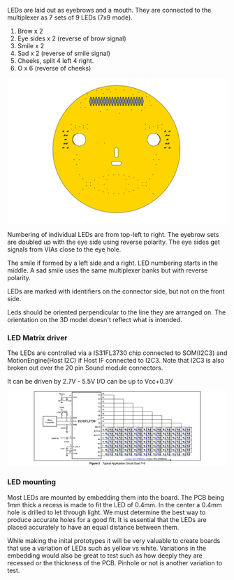 LEDs are laid out as eyebrows and a mouth. They are connected to the multiplexer as 7 sets of 9 LEDs (7x9 mode).
1) Brow x 2
1) Eye sides x 2 (reverse of brow signal)
3) Smile x 2
5) Sad x 2 (reverse of smile signal)
7) Cheeks, split 4 left 4 right.
7) O x 6 (reverse of cheeks)


![919 Smiley Layout](./919-smiley-front-face.png)

Numbering of individual LEDs are from top-left to right.
The eyebrow sets are doubled up with the eye side using reverse polarity. The eye sides get signals from VIAs close to the eye hole.

The smile if formed by a left side and a right. LED numbering starts in the middle.
A sad smile uses the same multiplexer banks but with reverse polarity.

LEDs are marked with identifiers on the connector side, but not on the front side.

Leds should be oriented perpendicular to the line they are arranged on. The orientation on the 3D model doesn't reflect what is intended.


### LED Matrix driver

The LEDs are controlled via a IS31FL3730 chip connected to SOM(I2C3) and MotionEngine(Host I2C) if Host IF connected to I2C3.
Note that I2C3 is also broken out over the 20 pin Sound module connectors.

It can be driven by 2.7V - 5.5V
I/O can be up to Vcc+0.3V

![LED matrix driver 7x9](./LED-matrix-7x9.png)


### LED mounting

Most LEDs are mounted by embedding them into the board. The PCB being 1mm thick a recess is made to fit the LED of 0.4mm. In the center a 0.4mm hole is drilled to let through light. We must determine the best way to produce accurate holes for a good fit.
It is essential that the LEDs are placed accurately to have an equal distance between them.

While making the inital prototypes it will be very valuable to create boards that use a variation of LEDs such as yellow vs white.
Variations in the embedding would also be great to test such as how deeply they are recessed or the thickness of the PCB.
Pinhole or not is another variation to test.

